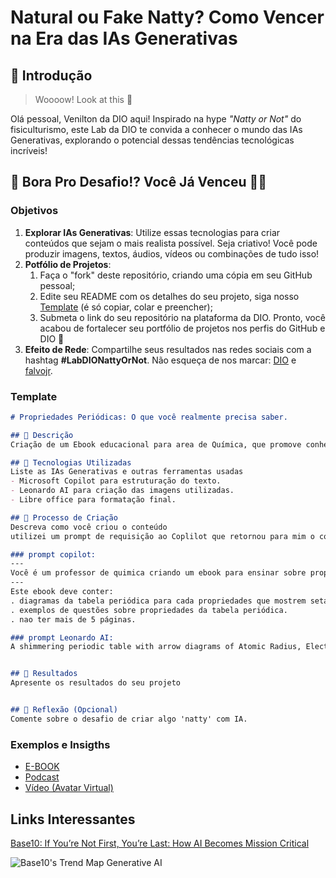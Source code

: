 # Natural ou Fake Natty? Como Vencer na Era das IAs Generativas

## 🚀 Introdução

> Woooow! Look at this 👀

Olá pessoal, Venilton da DIO aqui! Inspirado na hype _"Natty or Not"_ do fisiculturismo, este Lab da DIO te convida a conhecer o mundo das IAs Generativas, explorando o potencial dessas tendências tecnológicas incríveis!

## 🎯 Bora Pro Desafio!? Você Já Venceu 💪🤓

### Objetivos

1. **Explorar IAs Generativas**: Utilize essas tecnologias para criar conteúdos que sejam o mais realista possível. Seja criativo! Você pode produzir imagens, textos, áudios, vídeos ou combinações de tudo isso!
1. **Potfólio de Projetos**:
    1. Faça o "fork" deste repositório, criando uma cópia em seu GitHub pessoal;
    2. Edite seu README com os detalhes do seu projeto, siga nosso [Template](#template) (é só copiar, colar e preencher);
    3. Submeta o link do seu repositório na plataforma da DIO. Pronto, você acabou de fortalecer seu portfólio de projetos nos perfis do GitHub e DIO 🚀
1. **Efeito de Rede**: Compartilhe seus resultados nas redes sociais com a hashtag **#LabDIONattyOrNot**. Não esqueça de nos marcar: [DIO](https://www.linkedin.com/school/dio-makethechange) e [falvojr](https://www.linkedin.com/in/falvojr).

### Template

```markdown
# Propriedades Periódicas: O que você realmente precisa saber.

## 📒 Descrição
Criação de um Ebook educacional para area de Química, que promove conhecimento na disciplina de Tabela Periódica. Utilizei das AI para fornecer uma estrutura e aprimoramento ao conhecimento que ja tinha na area, gerando um documento conciso e resumido para fácil aprendizado.

## 🤖 Tecnologias Utilizadas
Liste as IAs Generativas e outras ferramentas usadas
- Microsoft Copilot para estruturação do texto.
- Leonardo AI para criação das imagens utilizadas.
- Libre office para formatação final.

## 🧐 Processo de Criação
Descreva como você criou o conteúdo
utilizei um prompt de requisição ao Coplilot que retornou para mim o conteudo do texto já organizado em tópicos, que formatei no Libre office e adicionei a capa do ebook com imagens geradas por outro prompt no Leonardo AI.

### prompt copilot:
--- 
Você é um professor de quimica criando um ebook para ensinar sobre propriedades da tabela periódica.
---
Este ebook deve conter:
. diagramas da tabela periódica para cada propriedades que mostrem setas de crescimento e decrescimento da propriedade.
. exemplos de questões sobre propriedades da tabela periódica.
. nao ter mais de 5 páginas.

### prompt Leonardo AI:
A shimmering periodic table with arrow diagrams of Atomic Radius, Electronegativity, and Ionization Energy, showcasing a stunning array of colors and intricate details. The vibrant hues and precise markings make this educational tool a work of art in itself, blending science with aesthetics. The glossy finish enhances the clarity of the labels and arrows, making this image not only informative but also visually captivating. Its meticulous design and vibrant palette elevate this simple chart into a masterpiece that is both functional and visually appealing.


## 🚀 Resultados
Apresente os resultados do seu projeto


## 💭 Reflexão (Opcional)
Comente sobre o desafio de criar algo 'natty' com IA.
```

### Exemplos e Insigths

- [E-BOOK](/exemplos/E-BOOK.md)
- [Podcast](/exemplos/PODCAST.md)
- [Vídeo (Avatar Virtual)](/exemplos/VIDEO.md)

## Links Interessantes

[Base10: If You’re Not First, You’re Last: How AI Becomes Mission Critical](https://base10.vc/post/generative-ai-mission-critical/)

![Base10's Trend Map Generative AI](https://github.com/digitalinnovationone/lab-natty-or-not/assets/730492/f4df26e8-f8f7-4419-8252-c69d73ea930c)
